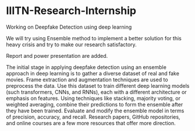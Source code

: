# IIITN-Research-Internship
Working on Deepfake Detection using deep learning

We will try using Ensemble method to implement a better solution for this heavy crisis and try to make our research satisfactory.

Report and power presentation are added.

The initial stage in applying deepfake detection using an ensemble approach in deep learning is to gather a diverse dataset of real and fake movies. Frame extraction and augmentation techniques are used to preprocess the data. Use this dataset to train different deep learning models (such transformers, CNNs, and RNNs), each with a different architecture or emphasis on features. Using techniques like stacking, majority voting, or weighted averaging, combine their predictions to form the ensemble after they have been trained. Evaluate and modify the ensemble model in terms of precision, accuracy, and recall. Research papers, GitHub repositories, and online courses are a few more resources that offer more direction.
